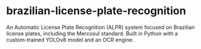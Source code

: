 # brazilian-license-plate-recognition
 An Automatic License Plate Recognition (ALPR) system focused on Brazilian license plates, including the Mercosul standard. Built in Python with a custom-trained YOLOv8 model and an OCR engine.
